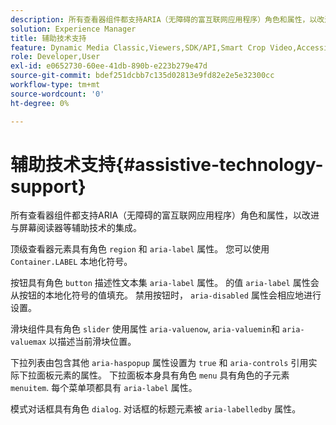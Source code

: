 ```yaml
---
description: 所有查看器组件都支持ARIA（无障碍的富互联网应用程序）角色和属性，以改进与屏幕阅读器等辅助技术的集成。
solution: Experience Manager
title: 辅助技术支持
feature: Dynamic Media Classic,Viewers,SDK/API,Smart Crop Video,Accessibility
role: Developer,User
exl-id: e0652730-60ee-41db-890b-e223b279e47d
source-git-commit: bdef251dcbb7c135d02813e9fd82e2e5e32300cc
workflow-type: tm+mt
source-wordcount: '0'
ht-degree: 0%

---
```


# 辅助技术支持{#assistive-technology-support}

所有查看器组件都支持ARIA（无障碍的富互联网应用程序）角色和属性，以改进与屏幕阅读器等辅助技术的集成。

顶级查看器元素具有角色 `region` 和 `aria-label` 属性。 您可以使用 `Container.LABEL` 本地化符号。

按钮具有角色 `button` 描述性文本集 `aria-label` 属性。 的值 `aria-label` 属性会从按钮的本地化符号的值填充。 禁用按钮时， `aria-disabled` 属性会相应地进行设置。

滑块组件具有角色 `slider` 使用属性 `aria-valuenow`, `aria-valuemin`和 `aria-valuemax` 以描述当前滑块位置。

下拉列表由包含其他 `aria-haspopup` 属性设置为 `true` 和 `aria-controls` 引用实际下拉面板元素的属性。 下拉面板本身具有角色 `menu` 具有角色的子元素 `menuitem`. 每个菜单项都具有 `aria-label` 属性。

模式对话框具有角色 `dialog`. 对话框的标题元素被 `aria-labelledby` 属性。
